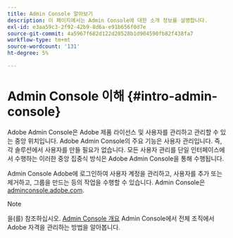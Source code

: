 ```yaml
---
title: Admin Console 알아보기
description: 이 페이지에서는 Admin Console에 대한 소개 정보를 설명합니다.
exl-id: e3aa59c3-2f92-42b9-8d6a-e91b656f0d7e
source-git-commit: 4a5967f682d122d20528b1d904590fb82f438fa7
workflow-type: tm+mt
source-wordcount: '131'
ht-degree: 5%

---
```


# Admin Console 이해 {#intro-admin-console}

Adobe Admin Console은 Adobe 제품 라이선스 및 사용자를 관리하고 관리할 수 있는 중앙 위치입니다. Adobe Admin Console의 주요 기능은 사용자 관리입니다. 즉, 각 솔루션에서 사용자를 만들 필요가 없습니다. 모든 사용자 관리를 단일 인터페이스에서 수행하는 이러한 중앙 집중식 방식은 Adobe Admin Console을 통해 수행됩니다.

Admin Console Adobe에 로그인하여 사용자 계정을 관리하고, 사용자를 추가 또는 제거하고, 그룹을 만드는 등의 작업을 수행할 수 있습니다. Admin Console은 [adminconsole.adobe.com](https://adminconsole.adobe.com).

>[!NOTE]
>을(를) 참조하십시오. [Admin Console 개요](https://helpx.adobe.com/kr/enterprise/using/admin-console.html) Admin Console에서 전체 조직에서 Adobe 자격을 관리하는 방법을 알아봅니다.
